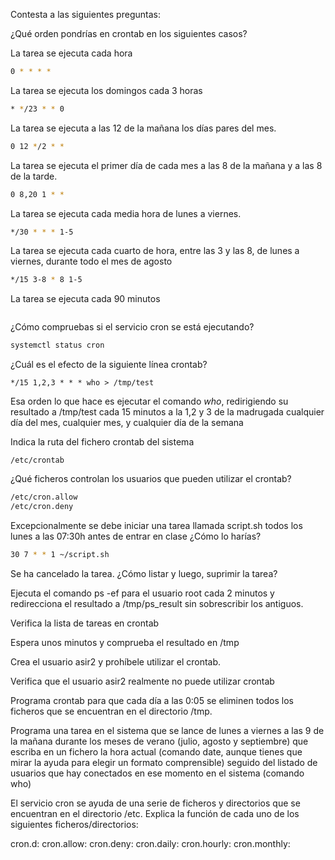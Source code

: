 Contesta a las siguientes preguntas:

¿Qué orden pondrías en crontab en los siguientes casos?

La tarea se ejecuta cada hora

```bash
0 * * * *
```

La tarea se ejecuta los domingos cada 3 horas

```bash
* */23 * * 0
```

La tarea se ejecuta a las 12 de la mañana los días pares del mes.

```bash
0 12 */2 * *
```


La tarea se ejecuta el primer día de cada mes a las 8 de la mañana y a las 8 de la tarde.

```bash
0 8,20 1 * *
```

La tarea se ejecuta cada media hora de lunes a viernes.

```bash
*/30 * * * 1-5
```

La tarea se ejecuta cada cuarto de hora, entre las 3 y las 8, de lunes a viernes, durante todo el mes de agosto

```bash
*/15 3-8 * 8 1-5
```

La tarea se ejecuta cada 90 minutos

```bash

```

¿Cómo compruebas si el servicio cron se está ejecutando?

```bash
systemctl status cron
```


¿Cuál es el efecto de la siguiente línea crontab?

    */15 1,2,3 * * * who > /tmp/test


Esa orden lo que hace es ejecutar el comando *who*, redirigiendo su resultado a /tmp/test cada 15 minutos a la 1,2 y 3 de la madrugada cualquier día del mes, cualquier mes, y cualquier día de la semana

Indica la ruta del fichero crontab del sistema

```
/etc/crontab
```

¿Qué ficheros controlan los usuarios que pueden utilizar el crontab?

```bash
/etc/cron.allow
/etc/cron.deny
```

Excepcionalmente se debe iniciar una tarea llamada script.sh todos los lunes a las 07:30h antes de entrar en clase ¿Cómo lo harías?

```bash
30 7 * * 1 ~/script.sh
```


Se ha cancelado la tarea. ¿Cómo listar y luego, suprimir la tarea?



Ejecuta el comando ps -ef para el usuario root cada 2 minutos y redirecciona el resultado a /tmp/ps_result sin sobrescribir los antiguos.

Verifica la lista de tareas en crontab

Espera unos minutos y comprueba el resultado en /tmp

Crea el usuario asir2 y prohíbele utilizar el crontab.

Verifica que el usuario asir2 realmente no puede utilizar crontab

Programa crontab para que cada día a las 0:05 se eliminen todos los ficheros que se encuentran en el directorio /tmp.

Programa una tarea en el sistema que se lance de lunes a viernes a las 9 de la mañana durante los meses de verano (julio, agosto y septiembre) que escriba en un fichero la hora actual (comando date, aunque tienes que mirar la ayuda para elegir un formato comprensible) seguido del listado de usuarios que hay conectados en ese momento en el sistema (comando who)

El servicio cron se ayuda de una serie de ficheros y directorios que se encuentran en el directorio /etc. Explica la función de cada uno de los siguientes ficheros/directorios:

cron.d:
cron.allow:
cron.deny:
cron.daily:
cron.hourly:
cron.monthly: